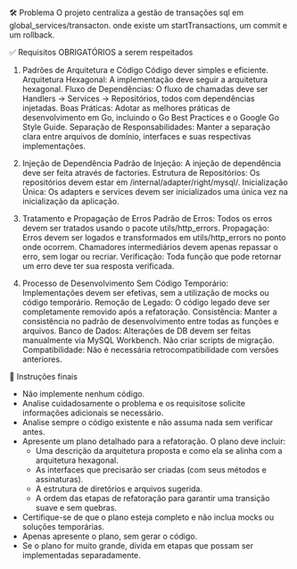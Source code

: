 🛠️ Problema
O projeto centraliza a gestão de transações sql em global_services/transacton. onde existe um startTransactions, um commit e um rollback.

✅ Requisitos OBRIGATÓRIOS a serem respeitados
1. Padrões de Arquitetura e Código
Código dever simples e eficiente.
Arquitetura Hexagonal: A implementação deve seguir a arquitetura hexagonal.
Fluxo de Dependências: O fluxo de chamadas deve ser Handlers → Services → Repositórios, todos com dependências injetadas.
Boas Práticas: Adotar as melhores práticas de desenvolvimento em Go, incluindo o Go Best Practices e o Google Go Style Guide.
Separação de Responsabilidades: Manter a separação clara entre arquivos de domínio, interfaces e suas respectivas implementações.

2. Injeção de Dependência
Padrão de Injeção: A injeção de dependência deve ser feita através de factories.
Estrutura de Repositórios: Os repositórios devem estar em /internal/adapter/right/mysql/.
Inicialização Única: Os adapters e services devem ser inicializados uma única vez na inicialização da aplicação.

3. Tratamento e Propagação de Erros
Padrão de Erros: Todos os erros devem ser tratados usando o pacote utils/http_errors.
Propagação:
Erros devem ser logados e transformados em utils/http_errors no ponto onde ocorrem.
Chamadores intermediários devem apenas repassar o erro, sem logar ou recriar.
Verificação: Toda função que pode retornar um erro deve ter sua resposta verificada.

4. Processo de Desenvolvimento
Sem Código Temporário: Implementações devem ser efetivas, sem a utilização de mocks ou código temporário.
Remoção de Legado: O código legado deve ser completamente removido após a refatoração.
Consistência: Manter a consistência no padrão de desenvolvimento entre todas as funções e arquivos.
Banco de Dados: Alterações de DB devem ser feitas manualmente via MySQL Workbench. Não criar scripts de migração.
Compatibilidade: Não é necessária retrocompatibilidade com versões anteriores.


📌 Instruções finais
- Não implemente nenhum código.
- Analise cuidadosamente o problema e os requisitose solicite informações adicionais se necessário.
- Analise sempre o código existente e não assuma nada sem verificar antes.
- Apresente um plano detalhado para a refatoração. O plano deve incluir:
  - Uma descrição da arquitetura proposta e como ela se alinha com a arquitetura hexagonal.
  - As interfaces que precisarão ser criadas (com seus métodos e assinaturas).
  - A estrutura de diretórios e arquivos sugerida.
  - A ordem das etapas de refatoração para garantir uma transição suave e sem quebras.
- Certifique-se de que o plano esteja completo e não inclua mocks ou soluções temporárias.
- Apenas apresente o plano, sem gerar o código.
- Se o plano for muito grande, divida em etapas que possam ser implementadas separadamente.
